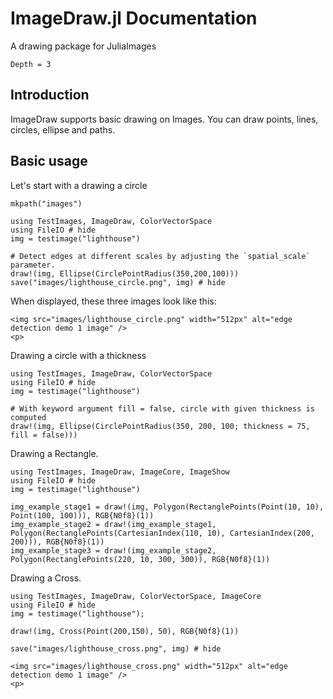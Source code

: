 # ImageDraw.jl Documentation

A drawing package for JuliaImages

```@contents
Depth = 3
```

## Introduction

ImageDraw supports basic drawing on Images. You can draw points, lines, circles, ellipse and paths.  


## Basic usage

Let's start with a drawing a circle

```@setup usage
mkpath("images")
```

```@example usage
using TestImages, ImageDraw, ColorVectorSpace
using FileIO # hide
img = testimage("lighthouse")

# Detect edges at different scales by adjusting the `spatial_scale` parameter.
draw!(img, Ellipse(CirclePointRadius(350,200,100)))
save("images/lighthouse_circle.png", img) # hide
```

When displayed, these three images look like this:
```@raw html
<img src="images/lighthouse_circle.png" width="512px" alt="edge detection demo 1 image" />
<p>
```

Drawing a circle with a thickness

```@example usage
using TestImages, ImageDraw, ColorVectorSpace
using FileIO # hide
img = testimage("lighthouse")

# With keyword argument fill = false, circle with given thickness is computed 
draw!(img, Ellipse(CirclePointRadius(350, 200, 100; thickness = 75, fill = false)))
```

Drawing a Rectangle.

```@example usage
using TestImages, ImageDraw, ImageCore, ImageShow
using FileIO # hide
img = testimage("lighthouse")

img_example_stage1 = draw!(img, Polygon(RectanglePoints(Point(10, 10), Point(100, 100))), RGB{N0f8}(1))
img_example_stage2 = draw!(img_example_stage1, Polygon(RectanglePoints(CartesianIndex(110, 10), CartesianIndex(200, 200))), RGB{N0f8}(1))
img_example_stage3 = draw!(img_example_stage2, Polygon(RectanglePoints(220, 10, 300, 300)), RGB{N0f8}(1))
```

Drawing a Cross.

```@example usage
using TestImages, ImageDraw, ColorVectorSpace, ImageCore
using FileIO # hide
img = testimage("lighthouse");

draw!(img, Cross(Point(200,150), 50), RGB{N0f8}(1))

save("images/lighthouse_cross.png", img) # hide
```

```@raw html
<img src="images/lighthouse_cross.png" width="512px" alt="edge detection demo 1 image" />
<p>
```